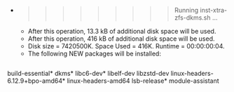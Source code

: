 * >>>>>>>>> Running inst-xtra-zfs-dkms.sh ...
  * After this operation, 13.3 kB of additional disk space will be used.
  * After this operation, 416 kB of additional disk space will be used.
  * Disk size = 7420500K. Space Used = 416K. Runtime = 00:00:00:04.
  * The following NEW packages will be installed:
  ```bash
build-essential* dkms* libc6-dev* libelf-dev libzstd-dev
linux-headers-6.12.9+bpo-amd64* linux-headers-amd64 lsb-release* module-assistant
  ```
